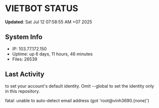 # VIETBOT STATUS
**Updated**: Sat Jul 12 07:58:55 AM +07 2025

## System Info
- IP: 103.77.172.150
- Uptime: up 6 days, 11 hours, 46 minutes
- Files: 26539

## Last Activity

to set your account's default identity.
Omit --global to set the identity only in this repository.

fatal: unable to auto-detect email address (got 'root@vinh3690.(none)')
